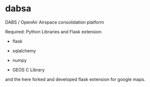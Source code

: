dabsa
=====

DABS / OpenAir Airspace consolidation platform

Required: Python Libraries and Flask extension

- flask
- sqlalchemy
- numpy

- GEOS C Library

and the here forked and developed flask extension for google maps.
